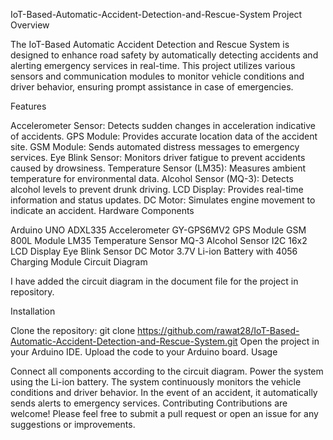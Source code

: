 IoT-Based-Automatic-Accident-Detection-and-Rescue-System
Project Overview

The IoT-Based Automatic Accident Detection and Rescue System is designed to enhance road safety by automatically detecting accidents and alerting emergency services in real-time. This project utilizes various sensors and communication modules to monitor vehicle conditions and driver behavior, ensuring prompt assistance in case of emergencies.

Features

Accelerometer Sensor: Detects sudden changes in acceleration indicative of accidents.
GPS Module: Provides accurate location data of the accident site.
GSM Module: Sends automated distress messages to emergency services.
Eye Blink Sensor: Monitors driver fatigue to prevent accidents caused by drowsiness.
Temperature Sensor (LM35): Measures ambient temperature for environmental data.
Alcohol Sensor (MQ-3): Detects alcohol levels to prevent drunk driving.
LCD Display: Provides real-time information and status updates.
DC Motor: Simulates engine movement to indicate an accident.
Hardware Components

Arduino UNO
ADXL335 Accelerometer
GY-GPS6MV2 GPS Module
GSM 800L Module
LM35 Temperature Sensor
MQ-3 Alcohol Sensor
I2C 16x2 LCD Display
Eye Blink Sensor
DC Motor
3.7V Li-ion Battery with 4056 Charging Module
Circuit Diagram

I have added the circuit diagram in the document file for the project in repository.

Installation

Clone the repository:
git clone https://github.com/rawat28/IoT-Based-Automatic-Accident-Detection-and-Rescue-System.git
Open the project in your Arduino IDE.
Upload the code to your Arduino board.
Usage

Connect all components according to the circuit diagram.
Power the system using the Li-ion battery.
The system continuously monitors the vehicle conditions and driver behavior.
In the event of an accident, it automatically sends alerts to emergency services.
Contributing Contributions are welcome! Please feel free to submit a pull request or open an issue for any suggestions or improvements.

